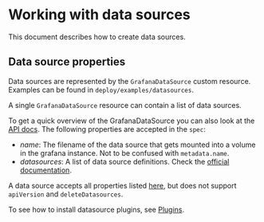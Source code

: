 # Working with data sources

This document describes how to create data sources.

## Data source properties

Data sources are represented by the `GrafanaDataSource` custom resource. Examples can be found
in `deploy/examples/datasources`.

A single `GrafanaDataSource` resource can contain a list of data sources.

To get a quick overview of the GrafanaDataSource you can also look at the [API docs](api.md).
The following properties are accepted in the `spec`:

* *name*: The filename of the data source that gets mounted into a volume in the grafana instance. Not to be confused
  with `metadata.name`.
* *datasources*: A list of data source definitions. Check
  the [official documentation](https://grafana.com/docs/datasources/).

A data source accepts all properties
listed [here](https://grafana.com/docs/administration/provisioning/#example-datasource-config-file), but does not
support `apiVersion` and `deleteDatasources`.

To see how to install datasource plugins, see [Plugins](./plugins.md).
